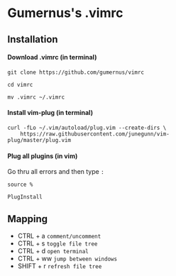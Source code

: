 # Gumernus's .vimrc

## Installation
#### Download .vimrc (in terminal)
```
git clone https://github.com/gumernus/vimrc
```
```
cd vimrc
```
```
mv .vimrc ~/.vimrc
```

#### Install vim-plug (in terminal)
```
curl -fLo ~/.vim/autoload/plug.vim --create-dirs \
    https://raw.githubusercontent.com/junegunn/vim-plug/master/plug.vim

```
#### Plug all plugins (in vim)
Go thru all errors and then type `:`
```
source %
```
```
PlugInstall
```

## Mapping
- CTRL + a `comment/uncomment`
- CTRL + s `toggle file tree`
- CTRL + d `open terminal`
- CTRL + ww `jump between windows`
- SHIFT + r `refresh file tree`
